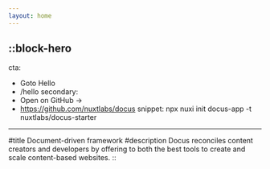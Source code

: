 ```yaml
---
layout: home
---
```


::block-hero
---
cta:
  - Goto Hello
  - /hello
secondary:
  - Open on GitHub →
  - https://github.com/nuxtlabs/docus
snippet: npx nuxi init docus-app -t nuxtlabs/docus-starter
---
#title
Document-driven framework
#description
Docus reconciles content creators and developers by offering to both the best tools to create and scale content-based websites.
::